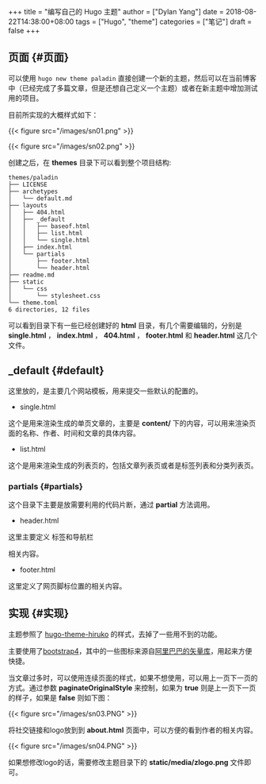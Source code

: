+++
title = "编写自己的 Hugo 主题"
author = ["Dylan Yang"]
date = 2018-08-22T14:38:00+08:00
tags = ["Hugo", "theme"]
categories = ["笔记"]
draft = false
+++

## 页面 {#页面}

可以使用 `hugo new theme paladin` 直接创建一个新的主题，然后可以在当前博客中（已经完成了多篇文章，但是还想自己定义一个主题）或者在新主题中增加测试用的项目。

目前所实现的大概样式如下：

{{< figure src="/images/sn01.png" >}}

{{< figure src="/images/sn02.png" >}}

创建之后，在 **themes** 目录下可以看到整个项目结构:

```text
themes/paladin
├── LICENSE
├── archetypes
│   └── default.md
├── layouts
│   ├── 404.html
│   ├── _default
│   │   ├── baseof.html
│   │   ├── list.html
│   │   └── single.html
│   ├── index.html
│   └── partials
│       ├── footer.html
│       └── header.html
├── readme.md
├── static
│   └── css
│       └── stylesheet.css
└── theme.toml
6 directories, 12 files
```

可以看到目录下有一些已经创建好的 **html** 目录，有几个需要编辑的，分别是
**single.html** ， **index.html** ， **404.html** ， **footer.html** 和
**header.html** 这几个文件。


## \_default {#default}

这里放的，是主要几个网站模板，用来提交一些默认的配置的。

-   single.html

这个是用来渲染生成的单页文章的，主要是 **content/** 下的内容，可以用来渲染页面的名称、作者、时间和文章的具体内容。

-   list.html

这个是用来渲染生成的列表页的，包括文章列表页或者是标签列表和分类列表页。


### partials {#partials}

这个目录下主要是放需要利用的代码片断，通过 **partial** 方法调用。

-   header.html

这里主要定义 **<head>** 标签和导航栏 **<nav>** 相关内容。

-   footer.html

这里定义了网页脚标位置的相关内容。


## 实现 {#实现}

主题参照了
[hugo-theme-hiruko](https://github.com/GenkunAbe/hugo-theme-hiruko)
的样式，去掉了一些用不到的功能。

主要使用了[bootstrap4](https://getbootstrap.com)，其中的一些图标来源自[阿里巴巴的矢量库](http://www.iconfont.cn)，用起来方便快捷。

当文章过多时，可以使用连续页面的样式，如果不想使用，可以用上一页下一页的方式。通过参数 **paginateOriginalStyle** 来控制，如果为 **true** 则是上一页下一页的样子，如果是 **false** 则如下图：

{{< figure src="/images/sn03.PNG" >}}

将社交链接和logo放到到 **about.html** 页面中，可以方便的看到作者的相关内容。

{{< figure src="/images/sn04.PNG" >}}

如果想修改logo的话，需要修改主题目录下的 **static/media/zlogo.png** 文件即可。
